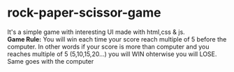 # rock-paper-scissor-game
It's a simple game with interesting UI made with html,css & js.
</br>
<b>Game Rule:</b> You will win each time your score reach multiple of 5 before the computer. In other words if your score is more than computer and you reaches multiple of 5 (5,10,15,20...) you will WIN ohterwise you will LOSE. Same goes with the computer

